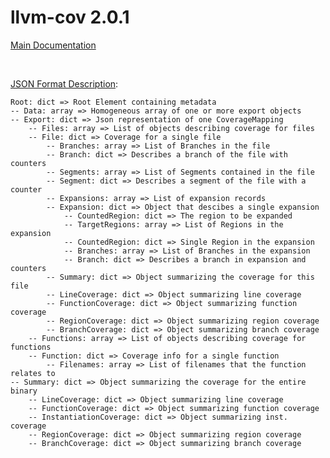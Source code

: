 #  llvm-cov 2.0.1

[Main Documentation](https://clang.llvm.org/docs/SourceBasedCodeCoverage.html)

<br>

[JSON Format Description](https://github.com/llvm/llvm-project/blob/8f23fac4da254e8cd2a3160a4fa029613a284ebe/llvm/tools/llvm-cov/CoverageExporterJson.cpp):

    Root: dict => Root Element containing metadata
    -- Data: array => Homogeneous array of one or more export objects
    -- Export: dict => Json representation of one CoverageMapping
        -- Files: array => List of objects describing coverage for files
        -- File: dict => Coverage for a single file
            -- Branches: array => List of Branches in the file
            -- Branch: dict => Describes a branch of the file with counters
            -- Segments: array => List of Segments contained in the file
            -- Segment: dict => Describes a segment of the file with a counter
            -- Expansions: array => List of expansion records
            -- Expansion: dict => Object that descibes a single expansion
                -- CountedRegion: dict => The region to be expanded
                -- TargetRegions: array => List of Regions in the expansion
                -- CountedRegion: dict => Single Region in the expansion
                -- Branches: array => List of Branches in the expansion
                -- Branch: dict => Describes a branch in expansion and counters
            -- Summary: dict => Object summarizing the coverage for this file
            -- LineCoverage: dict => Object summarizing line coverage
            -- FunctionCoverage: dict => Object summarizing function coverage
            -- RegionCoverage: dict => Object summarizing region coverage
            -- BranchCoverage: dict => Object summarizing branch coverage
        -- Functions: array => List of objects describing coverage for functions
        -- Function: dict => Coverage info for a single function
            -- Filenames: array => List of filenames that the function relates to
    -- Summary: dict => Object summarizing the coverage for the entire binary
        -- LineCoverage: dict => Object summarizing line coverage
        -- FunctionCoverage: dict => Object summarizing function coverage
        -- InstantiationCoverage: dict => Object summarizing inst. coverage
        -- RegionCoverage: dict => Object summarizing region coverage
        -- BranchCoverage: dict => Object summarizing branch coverage
